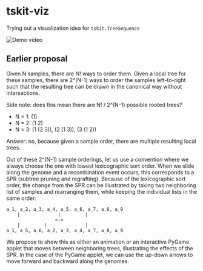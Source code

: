 # tskit-viz

Trying out a visualization idea for `tskit.TreeSequence`

![Demo video](static/tskit-viz-demo.gif)

## Earlier proposal

Given N samples, there are N! ways to order them. Given a local tree for these samples, there are 2^(N-1) ways to order the samples left-to-right such that the resulting tree can be drawn in the canonical way without intersections.

Side note: does this mean there are N! / 2^(N-1) possible rooted trees?
- N = 1: (1)
- N = 2: (1 2)
- N = 3: (1 (2 3)), (2 (1 3)), (3 (1 2))

Answer: no, because given a sample order, there are multiple resulting local trees.

Out of these 2^(N-1) sample orderings, let us use a convention where we always choose the one with lowest lexicographic sort order. When we slide along the genome and a recombination event occurs, this corresponds to a SPR (subtree pruning and regrafting). Because of the lexicographic sort order, the change from the SPR can be illustrated by taking two neighboring list of samples and rearranging them, while keeping the individual lists in the same order:
```
a_1, a_2, a_3, a_4, a_5, a_6, a_7, a_8, a_9
    |              |         |
                  <->
    |         |              |
a_1, a_5, a_6, a_2, a_3, a_4, a_7, a_8, a_9
```

We propose to show this as either an animation or an interactive PyGame applet that moves between neighboring trees, illustrating the effects of the SPR. In the case of the PyGame applet, we can use the up-down arrows to move forward and backward along the genomes.
